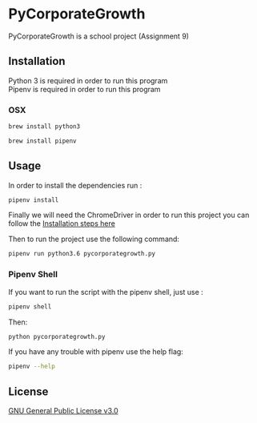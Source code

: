 # PyCorporateGrowth

PyCorporateGrowth is a school project (Assignment 9)

## Installation

Python 3 is required in order to run this program  
Pipenv is required in order to run this program

### OSX

```bash
brew install python3
```

```bash
brew install pipenv
```

## Usage

In order to install the dependencies run :

```bash
pipenv install
```

Finally we will need the ChromeDriver in order to run this project
you can follow the [Installation steps here](https://sites.google.com/a/chromium.org/chromedriver/getting-started)

Then to run the project use the following command:

```bash
pipenv run python3.6 pycorporategrowth.py
```

### Pipenv Shell

If you want to run the script with the pipenv shell, just use :

```bash
pipenv shell
```

Then:

```bash
python pycorporategrowth.py
```

If you have any trouble with pipenv use the help flag:

```bash
pipenv --help
```

## License

[GNU General Public License v3.0](https://www.gnu.org/licenses/gpl-3.0.en.html)